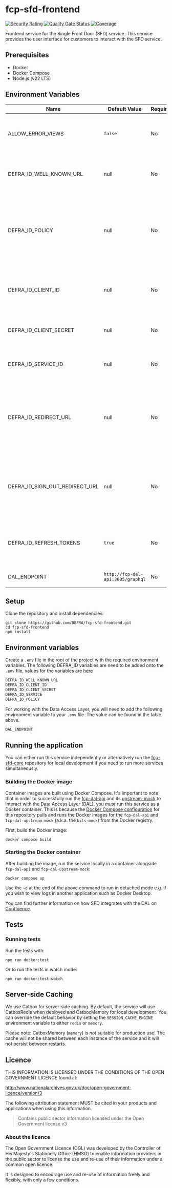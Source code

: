 # fcp-sfd-frontend

[![Security Rating](https://sonarcloud.io/api/project_badges/measure?project=DEFRA_fcp-sfd-frontend&metric=security_rating)](https://sonarcloud.io/summary/new_code?id=DEFRA_fcp-sfd-frontend)
[![Quality Gate Status](https://sonarcloud.io/api/project_badges/measure?project=DEFRA_fcp-sfd-frontend&metric=alert_status)](https://sonarcloud.io/summary/new_code?id=DEFRA_fcp-sfd-frontend)
[![Coverage](https://sonarcloud.io/api/project_badges/measure?project=DEFRA_fcp-sfd-frontend&metric=coverage)](https://sonarcloud.io/summary/new_code?id=DEFRA_fcp-sfd-frontend)

Frontend service for the Single Front Door (SFD) service. This service provides the user interface for customers to interact with the SFD service.

## Prerequisites

- Docker
- Docker Compose
- Node.js (v22 LTS)

## Environment Variables

| Name | Default Value | Required | Description |
| --- | --- | --- | --- |
| ALLOW_ERROR_VIEWS | `false` | No | Enable error route views in local development to inspect error pages |
| DEFRA_ID_WELL_KNOWN_URL | null | No | The Defra Identity well known URL - Readable endpoint for DefraId |
| DEFRA_ID_POLICY | null | No | The Defra Identity policy - Enables multiple microservices to share same DefraId active token (Must be the same for all FCP microservices) |
| DEFRA_ID_CLIENT_ID | null | No | The Defra Identity client ID - Unique code for identifying fcp-sfd-frontend |
| DEFRA_ID_CLIENT_SECRET | null | No | The Defra Identity client secret - client secret for fcp-sfd-frontend |
| DEFRA_ID_SERVICE_ID | null | No |The Defra Identity service ID - Service ID for SFD |
| DEFRA_ID_REDIRECT_URL | null | No | The Defra Identity redirect URl - URL of the page to be redirected immediately after the user has successfully signed in |
| DEFRA_ID_SIGN_OUT_REDIRECT_URL | null | No | The Defra Identity sign out redirect URL - URL of the page to be redirected after the user has successfully signed out |
| DEFRA_ID_REFRESH_TOKENS | `true` | No | Defra Identity refresh tokens - Set to true to enable auto refresh of Defra Identity tokens |
| DAL_ENDPOINT | `http://fcp-dal-api:3005/graphql`| No | Data access layer (DAL) endpoint |

## Setup

Clone the repository and install dependencies:
```
git clone https://github.com/DEFRA/fcp-sfd-frontend.git
cd fcp-sfd-frontend
npm install
```

## Environment variables

Create a `.env` file in the root of the project with the required environment variables.
The following DEFRA_ID variables are need to be added onto the `.env` file, values for the variables are [here](https://defra.sharepoint.com/teams/Team1974/FCP%20Front%20Door%20team/Forms/AllItems.aspx?id=%2Fteams%2FTeam1974%2FFCP%20Front%20Door%20team%2FTechnology%2FProtected%5FData&viewid=9296ac29%2D76a0%2D4373%2Db652%2Dd876b3b8e35f)
```bash
DEFRA_ID_WELL_KNOWN_URL
DEFRA_ID_CLIENT_ID
DEFRA_ID_CLIENT_SECRET
DEFRA_ID_SERVICE
DEFRA_ID_POLICY
```

For working with the Data Access Layer, you will need to add the following environment variable to your `.env` file. The value can be found in the table above.
```bash
DAL_ENDPOINT
```

## Running the application

You can either run this service independently or alternatively run the [fcp-sfd-core](https://github.com/DEFRA/fcp-sfd-core) repository for local development if you need to run more services simultaneously.

### Building the Docker image

Container images are built using Docker Compose. It's important to note that in order to successfully run the [fcp-dal-api](https://github.com/defra/fcp-dal-api) and its [upstream-mock](https://github.com/defra/fcp-dal-upstream-mock) to interact with the Data Access Layer (DAL), you _must_ run this service as a Docker container. This is because the [Docker Compose configuration](./compose.yaml) for this repository pulls and runs the Docker images for the `fcp-dal-api` and `fcp-dal-upstream-mock` (a.k.a. the `kits-mock`) from the Docker registry.

First, build the Docker image:
```
docker compose build
```

### Starting the Docker container

After building the image, run the service locally in a container alongside `fcp-dal-api` and `fcp-dal-upstream-mock`:
```
docker compose up
```
Use the `-d` at the end of the above command to run in detached mode e.g. if you wish to view logs in another application such as Docker Desktop.

You can find further information on how SFD integrates with the DAL on [Confluence](https://eaflood.atlassian.net/wiki/spaces/SFD/pages/5712838853/Single+Front+Door+Integration+with+Data+Access+Layer).

## Tests

### Running tests

Run the tests with:

```
npm run docker:test
```
Or to run the tests in watch mode:
```
npm run docker:test:watch
```

## Server-side Caching

We use Catbox for server-side caching. By default, the service will use CatboxRedis when deployed and CatboxMemory for local development. You can override the default behavior by setting the `SESSION_CACHE_ENGINE` environment variable to either `redis` or `memory`.

Please note: CatboxMemory (`memory`) is _not_ suitable for production use! The cache will not be shared between each instance of the service and it will not persist between restarts.

## Licence

THIS INFORMATION IS LICENSED UNDER THE CONDITIONS OF THE OPEN GOVERNMENT LICENCE found at:

<http://www.nationalarchives.gov.uk/doc/open-government-licence/version/3>

The following attribution statement MUST be cited in your products and applications when using this information.

> Contains public sector information licensed under the Open Government license v3

### About the licence

The Open Government Licence (OGL) was developed by the Controller of His Majesty's Stationery Office (HMSO) to enable information providers in the public sector to license the use and re-use of their information under a common open licence.

It is designed to encourage use and re-use of information freely and flexibly, with only a few conditions.
